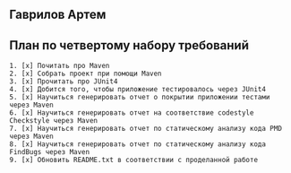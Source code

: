 ## Гаврилов Артем

## План по четвертому набору требований
    1. [x] Почитать про Maven
    2. [x] Собрать проект при помощи Maven
    3. [x] Прочитать про JUnit4
    4. [x] Добится того, чтобы приложение тестировалось через JUnit4
    5. [x] Научиться генерировать отчет о покрытии приложении тестами через Maven
    6. [x] Научиться генерировать отчет на соответствие codestyle Checkstyle через Maven
    7. [x] Научиться генерировать отчет по статическому анализу кода PMD через Maven
    8. [x] Научиться генерировать отчет по статическому анализу кода FindBugs через Maven
    9. [x] Обновить README.txt в соответствии с проделанной работе

